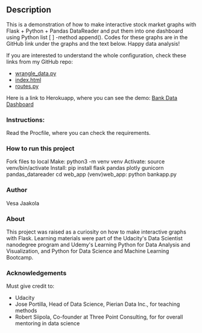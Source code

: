 ## Description


This is a demonstration of how to make interactive stock market graphs with Flask + Python + Pandas DataReader 
and put them into one dashboard using Python list [ ] -method append(). 
Codes for these graphs are in the GitHub link under the graphs and the text below. Happy data analysis!

If you are interested to understand the whole configuration, check these links from my GitHub repo: 

- [wrangle_data.py](https://github.com/VesaJ/bank-data-dashboard/blob/master/wrangling_scripts/wrangle_data.py)
- [index.html](https://github.com/VesaJ/bank-data-dashboard/blob/master/bankapp/templates/index.html)
- [routes.py](https://github.com/VesaJ/bank-data-dashboard/blob/master/bankapp/routes.py)

Here is a link to Herokuapp, where you can see the demo:
[Bank Data Dashboard](https://bank-data-demo.herokuapp.com)

### Instructions:
Read the Procfile, where you can check the requirements.

### How to run this project

Fork files to local
Make: python3 -m venv venv
Activate: source venv/bin/activate
Install: pip install flask pandas plotly gunicorn pandas_datareader
cd web_app
(venv)web_app: python bankapp.py 

### Author

Vesa Jaakola

### About
This project was raised as a curiosity on how to make interactive graphs with Flask. Learning materials were part of the Udacity's Data Scientist nanodegree program and Udemy's Learning Python for Data Analysis and Visualization, and Python for Data Science and Machine Learning Bootcamp.



### Acknowledgements
Must give credit to: 
- Udacity 
- Jose Portilla, Head of Data Science, Pierian Data Inc., for teaching methods
- Robert Siipola, Co-founder at Three Point Consulting, for for overall mentoring in data science


